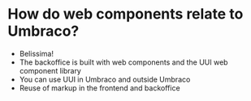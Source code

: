 
# How do web components relate to Umbraco?
- <mdi-hand-okay /> Belissima!
- <mdi-umbraco /> The backoffice is built with web components and the UUI web component library
- You can use UUI in Umbraco and outside Umbraco
- <mdi-recycle /> Reuse of markup in the frontend and backoffice
